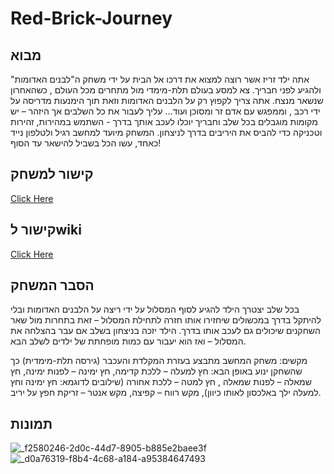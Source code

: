 # Red-Brick-Journey

## מבוא

אתה ילד זריז אשר רוצה למצוא את דרכו אל הבית על ידי משחק ה"לבנים האדומות" ולהגיע לפני חבריך.
צא למסע בעולם תלת-מימדי מול מתחרים מכל העולם , כשהאחרון שנשאר מנצח. אתה צריך לקפוץ רק על הלבנים האדומות וזאת תוך הימנעות מדריסה על ידי רכב , וממפגש עם אדם זר ומסוכן ועוד...
עליך לעבור את כל השלבים אך היזהר – יש מקומות מוגבלים בכל שלב וחבריך יוכלו לעכב אותך בדרך - השתמש במהירות, זהירות וטכניקה כדי להביס את היריבים בדרך לניצחון.
המשחק מיועד למחשב רגיל ולטלפון נייד כאחד, עשו הכל בשביל להישאר עד הסוף!

## קישור למשחק

[Click Here](https://videogameteam3.itch.io/redbrick-jurney)

## קישור לwiki

[Click Here](https://github.com/VideoGameTeam3/The-Red-Bricks/wiki)

## הסבר המשחק

בכל שלב יצטרך הילד להגיע לסוף המסלול על ידי ריצה על הלבנים האדומות ובלי להיתקל בדרך במכשולים שיחזירו אותו חזרה לתחילת המסלול – זאת בתחרות מול שאר השחקנים שיכולים גם לעכב אותו בדרך.
הילד יזכה בניצחון בשלב אם עבר בהצלחה את המסלול – ואז הוא יעבור עם כמות מופחתת של ילדים לשלב הבא.

מקשים:
משחק המחשב מתבצע בעזרת המקלדת והעכבר (גירסה תלת-מימדית) כך שהשחקן ינוע באופן הבא: חץ למעלה – ללכת קדימה, חץ ימינה – לפנות ימינה, חץ שמאלה – לפנות שמאלה , חץ למטה – ללכת אחורה (שילובים לדוגמא: חץ ימינה וחץ למעלה ילך באלכסון לאותו כיוון), מקש רווח – קפיצה, מקש אנטר – זריקת חפץ על יריב.

## תמונות

![_f2580246-2d0c-44d7-8905-b885e2baee3f](https://github.com/VideoGameTeam3/The-Red-Bricks/assets/118683420/96a1a328-632f-4be3-b628-eb65a20f6a9d)
![_d0a76319-f8b4-4c68-a184-a95384647493](https://github.com/VideoGameTeam3/The-Red-Bricks/assets/118683420/1e04d796-41b0-45d2-9390-d290ed505af9)
